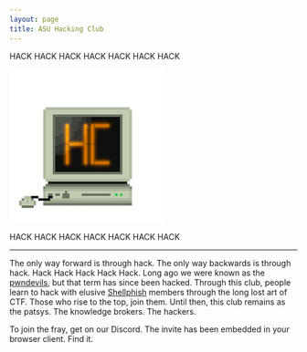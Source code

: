 ```yaml
---
layout: page
title: ASU Hacking Club
---
```


HACK HACK HACK HACK HACK HACK HACK

![](./files/images/asuhc.png)

HACK HACK HACK HACK HACK HACK HACK

---

The only way forward is through hack. The only way backwards is through hack. Hack Hack Hack Hack Hack. Long ago we were known as the [pwndevils](https://pwndevils.com), but that term has since been hacked. Through this club, people learn to hack with elusive [Shellphish](https://shellphish.net) members through the long lost art of CTF. Those who rise to the top, join them. Until then, this club remains as the patsys. The knowledge brokers. The hackers.

To join the fray, get on our Discord. The invite has been embedded in your browser client. Find it.